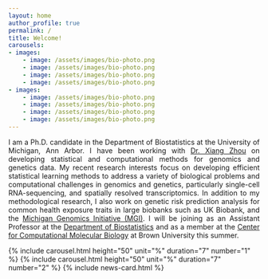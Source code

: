 ```yaml
---
layout: home
author_profile: true
permalink: /
title: Welcome!
carousels:
- images: 
    - image: /assets/images/bio-photo.png
    - image: /assets/images/bio-photo.png
    - image: /assets/images/bio-photo.png
    - image: /assets/images/bio-photo.png
- images: 
    - image: /assets/images/bio-photo.png
    - image: /assets/images/bio-photo.png
    - image: /assets/images/bio-photo.png
    - image: /assets/images/bio-photo.png
---
```

<p style="text-align: justify">
I am a Ph.D. candidate in the Department of Biostatistics at the University of Michigan, Ann Arbor. I have been working with <a href="https://www.xzlab.org">Dr. Xiang Zhou</a> on developing statistical and computational methods for genomics and genetics data. My recent research interests focus on developing efficient statistical learning methods to address a variety of biological problems and computational challenges in genomics and genetics, particularly single-cell RNA-sequencing, and spatially resolved transcriptomics. In addition to my methodological research, I also work on genetic risk prediction analysis for common health exposure traits in large biobanks such as UK Biobank, and the <a href="https://precisionhealth.umich.edu/our-research/michigangenomics/">Michigan Genomics Initiative (MGI)</a>. I will be joining as an Assistant Professor at the <a href="https://www.brown.edu/academics/public-health/biostats/home">Department of Biostatistics</a> and as a member at the <a href="https://ccmb.brown.edu">Center for Computational Molecular Biology</a> at Brown University this summer.
</p>

{% include carousel.html height="50" unit="%" duration="7" number="1" %}
{% include carousel.html height="50" unit="%" duration="7" number="2" %}
{% include news-card.html %}